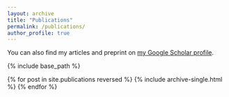 ```yaml
---
layout: archive
title: "Publications"
permalink: /publications/
author_profile: true
---
```


You can also find my articles and preprint on [my Google Scholar profile](https://scholar.google.com/citations?user=G1WQQN4AAAAJ&hl=en).

{% include base_path %}

{% for post in site.publications reversed %}
  {% include archive-single.html %}
{% endfor %}

